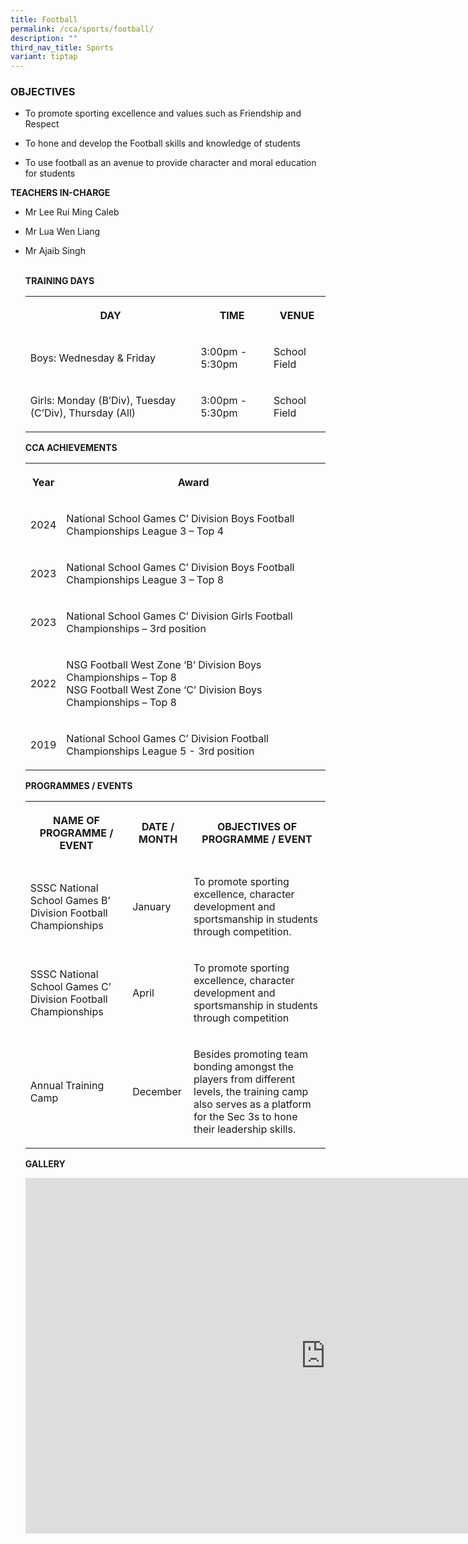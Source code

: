 ```yaml
---
title: Football
permalink: /cca/sports/football/
description: ""
third_nav_title: Sports
variant: tiptap
---
```

<h3>OBJECTIVES</h3>
<ul data-tight="true" class="tight">
<li>
<p>To promote sporting excellence and values such as Friendship and Respect</p>
</li>
<li>
<p>To hone and develop the Football skills and knowledge of students</p>
</li>
<li>
<p>To use football as an avenue to provide character and moral education
for students</p>
</li>
</ul>
<p><strong>TEACHERS IN-CHARGE</strong>
</p>
<ul data-tight="true" class="tight">
<li>
<p>Mr Lee Rui Ming Caleb</p>
</li>
<li>
<p>Mr Lua Wen Liang</p>
</li>
<li>
<p>Mr Ajaib Singh</p>
<p>
<br><strong>TRAINING DAYS</strong>
</p>
<table style="minWidth: 75px">
<colgroup>
<col>
<col>
<col>
</colgroup>
<tbody>
<tr>
<th rowspan="1" colspan="1">
<p>DAY</p>
</th>
<th rowspan="1" colspan="1">
<p>TIME</p>
</th>
<th rowspan="1" colspan="1">
<p>VENUE</p>
</th>
</tr>
<tr>
<td rowspan="1" colspan="1">
<p>Boys: Wednesday &amp; Friday</p>
</td>
<td rowspan="1" colspan="1">
<p>3:00pm - 5:30pm</p>
</td>
<td rowspan="1" colspan="1">
<p>School Field</p>
</td>
</tr>
<tr>
<td rowspan="1" colspan="1">
<p>Girls: Monday (B’Div), Tuesday (C’Div), Thursday (All)</p>
</td>
<td rowspan="1" colspan="1">
<p>3:00pm - 5:30pm</p>
</td>
<td rowspan="1" colspan="1">
<p>School Field</p>
</td>
</tr>
</tbody>
</table>
<p></p>
<p><strong>CCA ACHIEVEMENTS</strong>
</p>
<p></p>
<table style="minWidth: 50px">
<colgroup>
<col>
<col>
</colgroup>
<tbody>
<tr>
<th rowspan="1" colspan="1">
<p>Year</p>
</th>
<th rowspan="1" colspan="1">
<p>Award</p>
</th>
</tr>
<tr>
<td rowspan="1" colspan="1">
<p>2024</p>
</td>
<td rowspan="1" colspan="1">
<p>National School Games C’ Division Boys Football Championships League 3
– Top 4</p>
</td>
</tr>
<tr>
<td rowspan="1" colspan="1">
<p>2023</p>
</td>
<td rowspan="1" colspan="1">
<p>National School Games C’ Division Boys Football Championships League 3
– Top 8</p>
</td>
</tr>
<tr>
<td rowspan="1" colspan="1">
<p>2023</p>
</td>
<td rowspan="1" colspan="1">
<p>National School Games C’ Division Girls Football Championships – 3rd position</p>
</td>
</tr>
<tr>
<td rowspan="1" colspan="1">
<p>2022</p>
</td>
<td rowspan="1" colspan="1">
<p>NSG Football West Zone ‘B’ Division Boys Championships – Top 8
<br>NSG Football West Zone ‘C’ Division Boys Championships – Top 8</p>
</td>
</tr>
<tr>
<td rowspan="1" colspan="1">
<p>2019</p>
</td>
<td rowspan="1" colspan="1">
<p>National School Games C’ Division Football Championships League 5 - 3rd
position</p>
</td>
</tr>
</tbody>
</table>
<p></p>
<p><strong>PROGRAMMES / EVENTS</strong>
</p>
<p></p>
<table style="minWidth: 75px">
<colgroup>
<col>
<col>
<col>
</colgroup>
<tbody>
<tr>
<th rowspan="1" colspan="1">
<p>NAME OF PROGRAMME / EVENT</p>
</th>
<th rowspan="1" colspan="1">
<p>DATE / MONTH</p>
</th>
<th rowspan="1" colspan="1">
<p>OBJECTIVES OF PROGRAMME / EVENT</p>
</th>
</tr>
<tr>
<td rowspan="1" colspan="1">
<p>SSSC National School Games B’ Division Football Championships
<br>
</p>
</td>
<td rowspan="1" colspan="1">
<p>January</p>
</td>
<td rowspan="1" colspan="1">
<p>To promote sporting excellence, character development and sportsmanship
in students through competition.</p>
</td>
</tr>
<tr>
<td rowspan="1" colspan="1">
<p>SSSC National School Games C’ Division Football Championships</p>
</td>
<td rowspan="1" colspan="1">
<p>April</p>
</td>
<td rowspan="1" colspan="1">
<p>To promote sporting excellence, character development and sportsmanship
in students through competition</p>
</td>
</tr>
<tr>
<td rowspan="1" colspan="1">
<p>Annual Training Camp</p>
</td>
<td rowspan="1" colspan="1">
<p>December</p>
</td>
<td rowspan="1" colspan="1">
<p>Besides promoting team bonding amongst the players from different levels,
the training camp also serves as a platform for the Sec 3s to hone their
leadership skills.</p>
</td>
</tr>
</tbody>
</table>
<p></p>
<p><strong>GALLERY</strong>
</p>
<p></p>
<div class="iframe-wrapper">
<iframe height="569" width="960" allowfullscreen="true" frameborder="0" src="https://docs.google.com/presentation/d/e/2PACX-1vTzSrqtbFGId31aqucCGwQmrsu-0oFlW760fQCpb2jr8umq_3Y4Q1T_c-4Ejqd-EGJgKwCvdqHGy4Qa/embed?start=true&amp;loop=true&amp;delayms=3000"></iframe>
</div>
<p></p>
</li>
</ul>
<p></p>